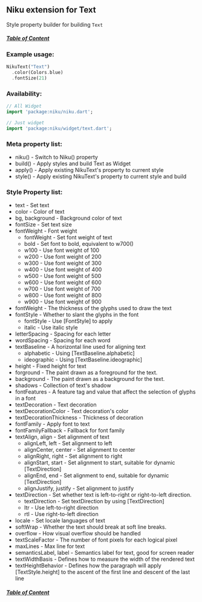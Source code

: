 ## Niku extension for Text

Style property builder for building `Text`

##### [Table of Content](https://github.com/saltyaom/niku/blob/main/doc/widget/README.md)

### Example usage:
```dart
NikuText("Text")
  .color(Colors.blue)
  .fontSize(21)
```

### Availability: 
```dart
// All Widget
import 'package:niku/niku.dart';

// Just widget
import 'package:niku/widget/text.dart';
```

### Meta property list:
- niku() - Switch to Niku() property
- build() - Apply styles and build Text as Widget
- apply() - Apply existing NikuText's property to current style
- style() - Apply existing NikuText's property to current style and build

### Style Property list:
- text - Set text
- color - Color of text
- bg, background - Background color of text
- fontSize - Set text size
- fontWeight - Font weight
  - fontWeight - Set font weight of text
  - bold - Set font to bold, equivalent to w700()
  - w100 - Use font weight of 100
  - w200 - Use font weight of 200
  - w300 - Use font weight of 300
  - w400 - Use font weight of 400
  - w500 - Use font weight of 500
  - w600 - Use font weight of 600
  - w700 - Use font weight of 700
  - w800 - Use font weight of 800
  - w900 - Use font weight of 900
- fontWeight - The thickness of the glyphs used to draw the text
- fontStyle - Whether to slant the glyphs in the font
  - fontStyle - Use [FontStyle] to apply
  - italic - Use italic style
- letterSpacing - Spacing for each letter
- wordSpacing - Spacing for each word
- textBaseline - A horizontal line used for aligning text
  - alphabetic - Using [TextBaseline.alphabetic]
  - ideographic - Using [TextBaseline.ideographic]
- height - Fixed height for text
- forground - The paint drawn as a foreground for the text.
- background - The paint drawn as a background for the text.
- shadows - Collection of text's shadow
- fontFeatures - A feature tag and value that affect the selection of glyphs in a font
- textDecoration - Text decoration
- textDecorationColor - Text decoration's color
- textDecorationThickness - Thickness of decoration
- fontFamily - Apply font to text
- fontFamilyFallback - Fallback for font family
- textAlign, align - Set alignment of text
  - alignLeft, left - Set alignment to left
  - alignCenter, center - Set alignment to center
  - alignRight, right - Set alignment to right
  - alignStart, start - Set alignment to start, suitable for dynamic [TextDirection]
  - alignEnd, end - Set alignment to end, suitable for dynamic [TextDirection]
  - alignJustify, justify - Set alignment to justify
- textDirection - Set whether text is left-to-right or right-to-left direction.
  - textDirection - Set textDirection by using [TextDirection]
  - ltr - Use left-to-right direction
  - rtl - Use right-to-left direction
- locale - Set locale languages of text
- softWrap - Whether the text should break at soft line breaks.
- overflow - How visual overflow should be handled
- textScaleFactor - The number of font pixels for each logical pixel
- maxLines - Max line for text
- semanticsLabel, label - Semantics label for text, good for screen reader
- textWidthBasis - Defines how to measure the width of the rendered text
- textHeightBehavior - Defines how the paragraph will apply [TextStyle.height] to the ascent of the first line and descent of the last line

##### [Table of Content](https://github.com/saltyaom/niku/blob/main/doc/widget/README.md)
